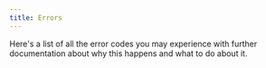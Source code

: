 ```yaml
---
title: Errors
---
```


Here's a list of all the error codes you may experience with further documentation about why this happens and what to do about it.
